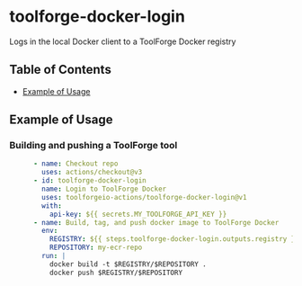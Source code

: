 # toolforge-docker-login
Logs in the local Docker client to a ToolForge Docker registry

## Table of Contents

- [Example of Usage](#example-of-usage)

## Example of Usage

### Building and pushing a ToolForge tool

```yaml
      - name: Checkout repo
        uses: actions/checkout@v3
      - id: toolforge-docker-login
        name: Login to ToolForge Docker
        uses: toolforgeio-actions/toolforge-docker-login@v1
        with:
          api-key: ${{ secrets.MY_TOOLFORGE_API_KEY }}
      - name: Build, tag, and push docker image to ToolForge Docker
        env:
          REGISTRY: ${{ steps.toolforge-docker-login.outputs.registry }}
          REPOSITORY: my-ecr-repo
        run: |
          docker build -t $REGISTRY/$REPOSITORY .
          docker push $REGISTRY/$REPOSITORY
```
